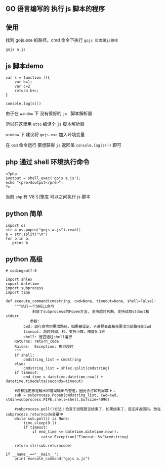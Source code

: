## GO 语言编写的 执行 js 脚本的程序



## 使用

找到 gojs.exe 的路径，cmd 命令下执行 `gojs 后面跟js路径`


```
gojs a.js
```

## js 脚本demo

```
var s = function (){
    var b=1;
    var c=2
    return b+c;
}

console.log(s())
```

由于在 `window` 下 没有很好的 `js ` 脚本解析器

所以在这里用 `otto` 编译个 `js` 脚本解析器

`window` 下 建议将 `gojs.exe` 加入环境变量

在 `cmd` 命令运行 要想获得 `js`  返回值  `console.log(s())` 即可


## php 通过 shell 环境执行命令

```
<?php
$output = shell_exec('gojs a.js');
echo "<pre>$output</pre>";
?>
```

当前 `php` 有 V8 引擎库 可以之间执行 js 脚本

## python 简单


```
import os
str = os.popen("gojs a.js").read()
a = str.split("\n")
for b in a:
   print b
```



## python 高级

```
# coding=utf-8

import shlex
import datetime
import subprocess
import time
 
def execute_command(cmdstring, cwd=None, timeout=None, shell=False):
    """执行一个SHELL命令
            封装了subprocess的Popen方法, 支持超时判断，支持读取stdout和stderr
           参数:
        cwd: 运行命令时更改路径，如果被设定，子进程会直接先更改当前路径到cwd
        timeout: 超时时间，秒，支持小数，精度0.1秒
        shell: 是否通过shell运行
    Returns: return_code
    Raises:  Exception: 执行超时
    """
    if shell:
        cmdstring_list = cmdstring
    else:
        cmdstring_list = shlex.split(cmdstring)
    if timeout:
        end_time = datetime.datetime.now() + datetime.timedelta(seconds=timeout)
    
    #没有指定标准输出和错误输出的管道，因此会打印到屏幕上；
    sub = subprocess.Popen(cmdstring_list, cwd=cwd, stdin=subprocess.PIPE,shell=shell,bufsize=4096)
    
    #subprocess.poll()方法：检查子进程是否结束了，如果结束了，设定并返回码，放在subprocess.returncode变量中 
    while sub.poll() is None:
        time.sleep(0.1)
        if timeout:
            if end_time <= datetime.datetime.now():
                raise Exception("Timeout：%s"%cmdstring)
            
    return str(sub.returncode)
 
if __name__=="__main__":
    print execute_command("gojs a.js")
```


